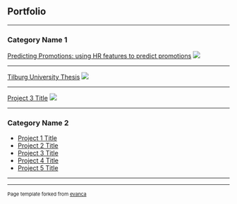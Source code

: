 ## Portfolio

---

### Category Name 1 

[Predicting Promotions: using HR features to predict promotions](/sample_page)
<img src="images/dummy_thumbnail.jpg?raw=true"/>

---
[Tilburg University Thesis]([/MasterThesis](https://github.com/BorjaDaguerre/MasterThesis))
<img src="images/dummy_thumbnail.jpg?raw=true"/>

---
[Project 3 Title](http://example.com/)
<img src="images/dummy_thumbnail.jpg?raw=true"/>

---

### Category Name 2

- [Project 1 Title](http://example.com/)
- [Project 2 Title](http://example.com/)
- [Project 3 Title](http://example.com/)
- [Project 4 Title](http://example.com/)
- [Project 5 Title](http://example.com/)

---




---
<p style="font-size:11px">Page template forked from <a href="https://github.com/evanca/quick-portfolio">evanca</a></p>
<!-- Remove above link if you don't want to attibute -->
